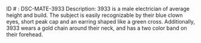 ID # : DSC-MATE-3933
Description: 3933 is a  male electrician of average height and build. The subject is easily recognizable by their blue clown eyes, short peak cap and an earring shaped like a green cross. Additionally, 3933 wears a gold chain around their neck, and has a two color band on their forehead.
